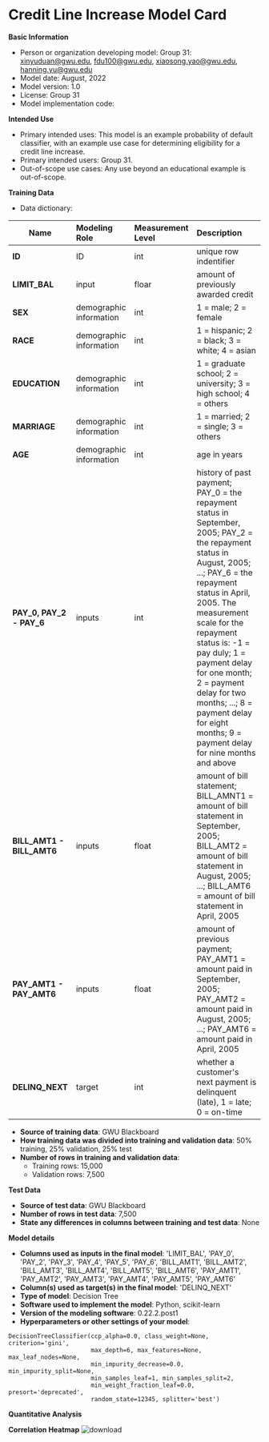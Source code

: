 # Credit Line Increase Model Card

**Basic Information**
 - Person or organization developing model: Group 31: xinyuduan@gwu.edu, fdu100@gwu.edu, xiaosong.yao@gwu.edu, hanning.yu@gwu.edu
 - Model date: August, 2022
 - Model version: 1.0
 - License: Group 31
 - Model implementation code: 

**Intended Use**
 - Primary intended uses: This model is an example probability of default classifier, with an example use case for determining eligibility for a credit line increase.
 - Primary intended users: Group 31.
 - Out-of-scope use cases: Any use beyond an educational example is out-of-scope.

**Training Data**
 - Data dictionary:
 
| **Name**     | **Modeling Role** | **Measurement Level** | **Description**                     |
|--------------|:----------------- |:--------------------- |:------------------------------------| 
| **ID**           | ID                |  int                  | unique row indentifier              |
| **LIMIT_BAL**    | input             |  floar                | amount of previously awarded credit |
| **SEX**          | demographic information | int | 1 = male; 2 = female |
| **RACE**         | demographic information | int | 1 = hispanic; 2 = black; 3 = white; 4 = asian |
| **EDUCATION**    | demographic information | int | 1 = graduate school; 2 = university; 3 = high school; 4 = others |
| **MARRIAGE**     | demographic information | int | 1 = married; 2 = single; 3 = others |
| **AGE**          | demographic information | int | age in years |
| **PAY_0, PAY_2 - PAY_6** | inputs | int | history of past payment; PAY_0 = the repayment status in September, 2005; PAY_2 = the repayment status in August, 2005; ...; PAY_6 = the repayment status in April, 2005. The measurement scale for the repayment status is: -1 = pay duly; 1 = payment delay for one month; 2 = payment delay for two months; ...; 8 = payment delay for eight months; 9 = payment delay for nine months and above |
| **BILL_AMT1 - BILL_AMT6** | inputs | float | amount of bill statement; BILL_AMNT1 = amount of bill statement in September, 2005; BILL_AMT2 = amount of bill statement in August, 2005; ...; BILL_AMT6 = amount of bill statement in April, 2005 |
| **PAY_AMT1 - PAY_AMT6** | inputs | float | amount of previous payment; PAY_AMT1 = amount paid in September, 2005; PAY_AMT2 = amount paid in August, 2005; ...; PAY_AMT6 = amount paid in April, 2005 | 
| **DELINQ_NEXT** | target | int | whether a customer's next payment is delinquent (late), 1 = late; 0 = on-time | 
 - **Source of training data**: GWU Blackboard
 - **How training data was divided into training and validation data**: 50% training, 25% validation, 25% test
 - **Number of rows in training and validation data**:
    - Training rows: 15,000
    - Validation rows: 7,500

**Test Data**
 - **Source of test data**: GWU Blackboard
 - **Number of rows in test data**: 7,500
 - **State any differences in columns between training and test data**: None

**Model details**
 - **Columns used as inputs in the final model**: 'LIMIT_BAL', 'PAY_0', 'PAY_2', 'PAY_3', 'PAY_4', 'PAY_5', 'PAY_6', 'BILL_AMT1', 'BILL_AMT2', 'BILL_AMT3', 'BILL_AMT4', 'BILL_AMT5', 'BILL_AMT6', 'PAY_AMT1', 'PAY_AMT2', 'PAY_AMT3', 'PAY_AMT4', 'PAY_AMT5', 'PAY_AMT6'
 - **Column(s) used as target(s) in the final model**: 'DELINQ_NEXT'
 - **Type of model**: Decision Tree
 - **Software used to implement the model**: Python, scikit-learn
 - **Version of the modeling software**: 0.22.2.post1
 - **Hyperparameters or other settings of your model**:
```
DecisionTreeClassifier(ccp_alpha=0.0, class_weight=None, criterion='gini',
                       max_depth=6, max_features=None, max_leaf_nodes=None,
                       min_impurity_decrease=0.0, min_impurity_split=None,
                       min_samples_leaf=1, min_samples_split=2,
                       min_weight_fraction_leaf=0.0, presort='deprecated',
                       random_state=12345, splitter='best')
```

**Quantitative Analysis**

**Correlation Heatmap**
![download](https://user-images.githubusercontent.com/111463982/186035096-690b792d-3a45-4afc-bc34-f15ca9f7b5f8.png)


